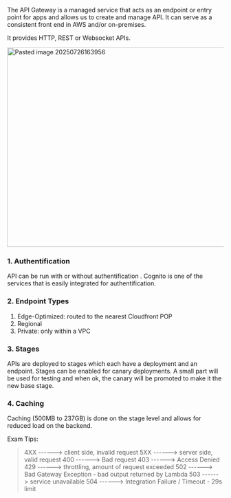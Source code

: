 The API Gateway is a managed service that acts as an endpoint or entry point for apps and allows us to create and manage API. It can serve as a consistent front end in AWS and/or on-premises. 

It provides HTTP, REST or Websocket APIs. 

<img width="957" height="464" alt="Pasted image 20250726163956" src="https://github.com/user-attachments/assets/05f56d00-fc66-494a-80e7-d5fdf9dba0ae" />

### 1. Authentification 

API can be run with or without authentification .
Cognito is one of the services that is easily integrated for authentification. 

### 2. Endpoint Types

1. Edge-Optimized: routed to the nearest Cloudfront POP
2. Regional
3. Private: only within a VPC

### 3. Stages

APIs are deployed to stages which each have a deployment and an endpoint. Stages can be enabled for canary deployments. A small part will be used for testing and when ok, the canary will be promoted to make it the new base stage. 

### 4. Caching 

Caching (500MB to 237GB) is done on the stage level and allows for reduced load on the backend. 

<span class="red-text">Exam Tips: </span>

> 4XX ------> client side, invalid request 
> 5XX ------> server side, valid request
> 400 ------> Bad request 
> 403 ------> Access Denied
> 429 ------> throttling, amount of request exceeded
> 502 ------> Bad Gateway Exception - bad output returned by Lambda
> 503 ------> service unavailable
> 504 ------> Integration Failure / Timeout - 29s limit 

